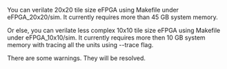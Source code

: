 You can verilate 20x20 tile size eFPGA using Makefile under eFPGA_20x20/sim. It currently requires more than 45 GB system memory.

Or else, you can verilate less complex 10x10 tile size eFPGA using Makefile under eFPGA_10x10/sim. It currently requires more then 10 GB system memory with tracing all the units using --trace flag.

There are some warnings. They will be resolved.
